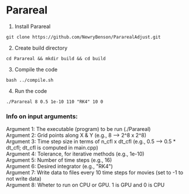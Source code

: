 # Parareal

1. Install Parareal
``` shell
git clone https://github.com/NewryBenson/PararealAdjust.git
```
2. Create build directory
``` shell
cd Parareal && mkdir build && cd build
```
3. Compile the code
``` shell
bash ../compile.sh
```
4. Run the code
``` shell
./Parareal 8 0.5 1e-10 110 "RK4" 10 0
```

### Info on input arguments:
Argument 1: The executable (program) to be run (./Parareal) <br />
Argument 2: Grid points along X & Y (e.g., 8 --> 2^8 x 2^8) <br />
Argument 3: Time step size in terms of n_cfl x dt_cfl (e.g., 0.5 --> 0.5 * dt_cfl; dt_cfl is computed in main.cpp) <br />
Argument 4: Tolerance, for iterative methods (e.g., 1e-10) <br />
Argument 5: Number of time steps (e.g., 16) <br />
Argument 6: Desired integrator (e.g., "RK4")  <br />
Argument 7: Write data to files every 10 time steps for movies (set to -1 to not write data) <br />
Argument 8: Wheter to run on CPU or GPU. 1 is GPU and 0 is CPU